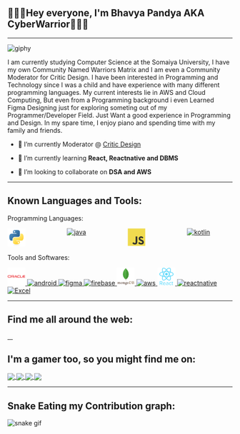 ## 🧑🏻‍💻Hey everyone, I'm Bhavya Pandya AKA CyberWarrior🧑🏻‍💻
_______________________________________________________________________________________________________________________________________________________________________
![giphy](https://user-images.githubusercontent.com/80274814/199753248-fc2847fa-2574-4864-8189-5d8bf5f46fb5.gif)

I am currently studying Computer Science at the Somaiya University, I have my own Community Named Warriors Matrix and I am even a Community Moderator for Critic Design. I have been interested in Programming and Technology since I was a child and have experience with many different programming languages. My current interests lie in AWS and Cloud Computing, But even from a Programming background i even Learned Figma Designing just for exploring someting out of my Programmer/Developer Field. Just Want a good experience in Programming and Design. In my spare time, I enjoy piano and spending time with my family and friends.

- 🔭 I’m currently Moderator @ [Critic Design](https://criticdesigns.com/)

- 🌱 I’m currently learning **React, Reactnative and DBMS**

- 👯 I’m looking to collaborate on **DSA and AWS**
_______________________________________________________________________________________________________________________________________________________________________

## Known Languages and Tools:
Programming Languages:
<p style="display: flex; width: 90%; justify-content: space-between; align="left"><a href="https://www.python.org" target="_blank" rel="noreferrer"> <img src="https://raw.githubusercontent.com/devicons/devicon/master/icons/python/python-original.svg" alt="python" width="40" height="40"/> </a>
<a href="https://www.java.com" target="_blank" rel="noreferrer"> <img src="https://user-images.githubusercontent.com/80274814/199768999-a278ed23-f194-49a2-9493-f1ec5e65cd54.svg" alt="java" width="40" height="40"/> </a>
<a href="https://developer.mozilla.org/en-US/docs/Web/JavaScript" target="_blank" rel="noreferrer"> <img src="https://raw.githubusercontent.com/devicons/devicon/master/icons/javascript/javascript-original.svg" alt="javascript" width="40" height="40"/> </a>
<a href="https://kotlinlang.org" target="_blank" rel="noreferrer"> <img src="https://user-images.githubusercontent.com/80274814/199768277-777c1681-61cc-461a-b2f7-432f57b7f825.svg" alt="kotlin" width="40" height="40"/> </a> 
  
Tools and Softwares:
<p align="left">
<a href="https://www.oracle.com/" target="_blank" rel="noreferrer"> <img src="https://raw.githubusercontent.com/devicons/devicon/master/icons/oracle/oracle-original.svg" alt="oracle" width="40" height="40"/> </a>
<a href="https://developer.android.com" target="_blank" rel="noreferrer"> <img src="https://user-images.githubusercontent.com/80274814/199775203-5b817d83-f417-4e32-9344-ef98267451e2.svg" alt="android" width="40" height="40"/> </a> 
<a href="https://www.figma.com/" target="_blank" rel="noreferrer"> <img src="https://www.vectorlogo.zone/logos/figma/figma-icon.svg" alt="figma" width="40" height="40"/> </a> 
<a href="https://firebase.google.com/" target="_blank" rel="noreferrer"> <img src="https://www.vectorlogo.zone/logos/firebase/firebase-icon.svg" alt="firebase" width="40" height="40"/> </a> 
<a href="https://www.mongodb.com/" target="_blank" rel="noreferrer"> <img src="https://raw.githubusercontent.com/devicons/devicon/master/icons/mongodb/mongodb-original-wordmark.svg" alt="mongodb" width="40" height="40"/> </a> 
<a href="https://aws.amazon.com" target="_blank" rel="noreferrer"> <img src="https://user-images.githubusercontent.com/80274814/199768468-e009f1dc-ca8e-4b35-97cf-bb1be2f96527.svg" alt="aws" width="40" height="40"/> </a> 
<a href="https://reactjs.org/" target="_blank" rel="noreferrer"> <img src="https://raw.githubusercontent.com/devicons/devicon/master/icons/react/react-original-wordmark.svg" alt="react" width="40" height="40"/> </a> 
<a href="https://reactnative.dev/" target="_blank" rel="noreferrer"> <img src="https://user-images.githubusercontent.com/80274814/199778341-9a6409b1-2c11-41cd-92b3-756adf416214.svg" alt="reactnative" width="40" height="40"/> </a>
<a href="https://www.microsoft.com/en-in/microsoft-365/excel" target="_blank" rel="noreferrer"> <img src="https://user-images.githubusercontent.com/80274814/199767471-b08266ac-1921-4edf-a98e-83894d039892.svg" alt="Excel" width="40" height="40"/> </a> </p>

________________________________________________________________________________________________________________________________________________________

## Find me all around the web:
<p align="left"><a href="https://twitter.com/0Cyberwarrior1" target="blank"> <img align="center" src="https://user-images.githubusercontent.com/80274814/199778794-e1cc6e38-7873-4e95-80ef-1b04d4857aa7.svg" title = "Twitter" alt="" height="30" /> </a>
<a href="https://www.linkedin.com/in/bhavyapandya07/" target="blank"> <img align="center" src="https://github.com/mishmanners/MishManners/blob/master/socials/transparent-Linkedin-logo-icon.png" alt="" height="30" /> </a>
<a href="http://instagram.com/Cyberwarrior1.0" target="blank"> <img align="center" src="https://user-images.githubusercontent.com/80274814/199779516-e166dba1-b28e-405d-8ecd-0b7bca9f8d68.svg" alt="" height="30" /> </a>
<a href="https://account.beacons.ai/account/home/home" target="blank"> <img align="center" src="https://user-images.githubusercontent.com/80274814/199801574-afa82601-2a5c-4982-b488-0df5efc97800.svg" alt="" height="30" /> </a>
  
## I'm a gamer too, so you might find me on:
<p align="left"><a href="https://discord.gg/hHSUZaD5W4" target="blank"> <img align="center" src="https://user-images.githubusercontent.com/80274814/199780662-0b75c3ad-fbdc-40cd-b0c2-3c0aaaff3359.svg" height="30" /> </a>
<a href="CyberWarrior1.0" target="blank"> <img align="center" src="https://user-images.githubusercontent.com/80274814/199794182-150e7614-cf20-469e-998d-b8826b322a68.svg" height="30" /> </a> 
<a href="CyberWarrior#21808" target="blank"> <img align="center" src="https://user-images.githubusercontent.com/80274814/199795573-efd28c13-16e8-4b2a-96f0-aa0f8332149c.svg" height="30" /> </a>
<a href="https://steamcommunity.com/id/Cyberwarrior_Matrix/" target="blank"> <img align="center" src="https://user-images.githubusercontent.com/80274814/199795869-091ffaf1-0dc3-4baa-827f-329e9a42d628.svg" height="30" /> </a>

___________________________________________________________________________________________________________________________________
## Snake Eating my Contribution graph:

![snake gif](https://github.com/CyberWarrior743/CyberWarrior743/blob/output/github-contribution-grid-snake.svg)











